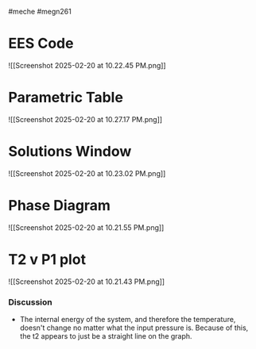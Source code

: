#meche #megn261

# EES Code
![[Screenshot 2025-02-20 at 10.22.45 PM.png]]
# Parametric Table
![[Screenshot 2025-02-20 at 10.27.17 PM.png]]
# Solutions Window
![[Screenshot 2025-02-20 at 10.23.02 PM.png]]
# Phase Diagram
![[Screenshot 2025-02-20 at 10.21.55 PM.png]]
# T2 v P1 plot

![[Screenshot 2025-02-20 at 10.21.43 PM.png]]
### Discussion
- The internal energy of the system, and therefore the temperature, doesn't change no matter what the input pressure is. Because of this, the t2 appears to just be a straight line on the graph.
